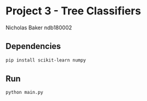 # Project 3 - Tree Classifiers

Nicholas Baker
ndb180002

## Dependencies

```sh
pip install scikit-learn numpy
```

## Run

```sh
python main.py
```

